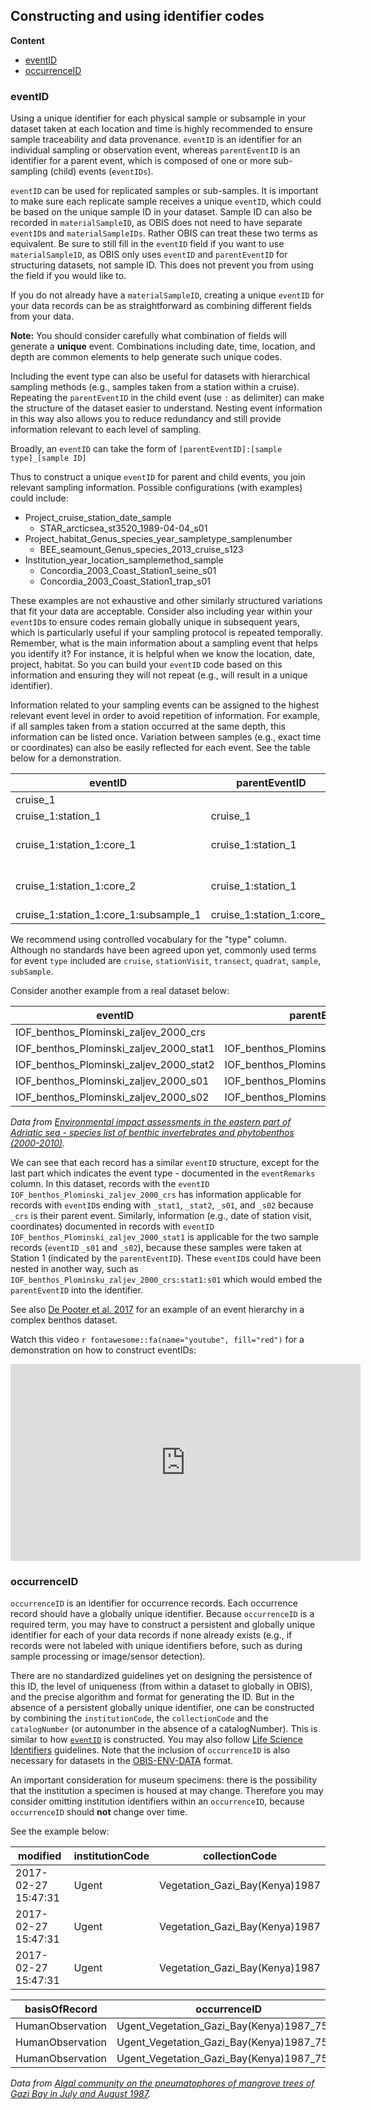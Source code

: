 ## Constructing and using identifier codes

**Content**

* [eventID](#eventid)
* [occurrenceID](#occurrenceid)

### eventID

Using a unique identifier for each physical sample or subsample in your dataset taken at each location and time is highly recommended to ensure sample traceability and data provenance.  `eventID` is an identifier for an individual sampling or observation event, whereas `parentEventID` is an identifier for a parent event, which is composed of one or more sub-sampling (child) events (`eventIDs`).

`eventID` can be used for replicated samples or sub-samples. It is important to make sure each replicate sample receives a unique `eventID`, which could be based on the unique sample ID in your dataset. Sample ID can also be recorded in `materialSampleID`, as OBIS does not need to have separate `eventID`s and `materialSampleIDs`. Rather OBIS can treat these two terms as equivalent. Be sure to still fill in the `eventID` field if you want to use `materialSampleID`, as OBIS only uses `eventID` and `parentEventID` for structuring datasets, not sample ID. This does not prevent you from using the field if you would like to.

If you do not already have a `materialSampleID`, creating a unique `eventID` for your data records can be as straightforward as combining different fields from your data.

<div class="callbox-caution caution">

**Note:** You should consider carefully what combination of fields will generate a **unique** event. Combinations including date, time, location, and depth are common elements to help generate such unique codes.
</div>

Including the event type can also be useful for datasets with hierarchical sampling methods (e.g., samples taken from a station within a cruise). Repeating the `parentEventID` in the child event (use `:` as delimiter) can make the structure of the dataset easier to understand. Nesting event information in this way also allows you to reduce redundancy and still provide information relevant to each level of sampling.

Broadly, an `eventID` can take the form of `[parentEventID]:[sample type]_[sample ID]`

Thus to construct a unique `eventID` for parent and child events, you join relevant sampling information. Possible configurations (with examples) could include:

- Project_cruise_station_date_sample
  - STAR_arcticsea_st3520_1989-04-04_s01
- Project_habitat_Genus_species_year_sampletype_samplenumber
  - BEE_seamount_Genus_species_2013_cruise_s123
- Institution_year_location_samplemethod_sample
  - Concordia_2003_Coast_Station1_seine_s01
  - Concordia_2003_Coast_Station1_trap_s01

These examples are not exhaustive and other similarly structured variations that fit your data are acceptable. Consider also including year within your `eventID`s to ensure codes remain globally unique in subsequent years, which is particularly useful if your sampling protocol is repeated temporally. Remember, what is the main information about a sampling event that helps you identify it? For instance, it is helpful when we know the location, date, project, habitat. So you can build your `eventID` code based on this information and ensuring they will not repeat (e.g., will result in a unique identifier).

Information related to your sampling events can be assigned to the highest relevant event level in order to avoid repetition of information. For example, if all samples taken from a station occurred at the same depth, this information can be listed once. Variation between samples (e.g., exact time or coordinates) can also be easily reflected for each event. See the table below for a demonstration.

| eventID | parentEventID | eventRemarks | eventDate | maximumDepthInMeters |
|-----------------|--------------|---------|-----------|----------|
|cruise_1 |  | cruise |  |  |
|cruise_1:station_1 | cruise_1 | station |  | 15 |
|cruise_1:station_1:core_1 | cruise_1:station_1 | sample | 2011-03-06T08:35 | |
|cruise_1:station_1:core_2 | cruise_1:station_1 | sample | 2011-03-06T08:52 | |
|cruise_1:station_1:core_1:subsample_1 | cruise_1:station_1:core_1 | subsample |  |  |

We recommend using controlled vocabulary for the "type" column. Although no standards have been agreed upon yet, commonly used terms for event `type` included are `cruise`, `stationVisit`, `transect`, `quadrat`, `sample`, `subSample`.

Consider another example from a real dataset below:

| eventID                                 | parentEventID                           | eventDate | eventRemarks |
|--------------------------------|------------------------------|-----------|--------------|
| IOF_benthos_Plominski_zaljev_2000_crs   |                                         |           | cruise       |
| IOF_benthos_Plominski_zaljev_2000_stat1 | IOF_benthos_Plominski_zaljev_2000_crs   | 2000-08   | stationVisit |
| IOF_benthos_Plominski_zaljev_2000_stat2 | IOF_benthos_Plominski_zaljev_2000_crs   | 2000-08   | stationVisit |
| IOF_benthos_Plominski_zaljev_2000_s01   | IOF_benthos_Plominski_zaljev_2000_stat1 |           | sample       |
| IOF_benthos_Plominski_zaljev_2000_s02   | IOF_benthos_Plominski_zaljev_2000_stat2 |           | sample       |

_Data from [Environmental impact assessments in the eastern part of Adriatic sea - species list of benthic invertebrates and phytobenthos (2000-2010)](http://ipt.vliz.be/eurobis/resource?r=iof_bent_eia_2000_10)._

We can see that each record has a similar `eventID` structure, except for the last part which indicates the event type - documented in the `eventRemarks` column. In this dataset, records with the `eventID` `IOF_benthos_Plominski_zaljev_2000_crs` has information applicable for records with `eventID`s ending with `_stat1`, `_stat2`, `_s01`, and `_s02` because `_crs` is their parent event. Similarly, information (e.g., date of station visit, coordinates) documented in records with `eventID` `IOF_benthos_Plominski_zaljev_2000_stat1` is applicable for the two sample records (`eventID` `_s01` and `_s02`), because these samples were taken at Station 1 (indicated by the `parentEventID`). These `eventID`s could have been nested in another way, such as `IOF_benthos_Plominsku_zaljev_2000_crs:stat1:s01` which would embed the `parentEventID` into the identifier.

 See also [De Pooter et al. 2017](https://bdj.pensoft.net/articles.php?id=10989&instance_id=3385375) for an example of an event hierarchy in a complex benthos dataset.

Watch this video `r fontawesome::fa(name="youtube", fill="red")` for a demonstration on how to construct eventIDs:

  <iframe width="560" height="315"
src="https://www.youtube.com/embed/Upt6LPJ0Bn8"
frameborder="0"
allow="accelerometer; autoplay; encrypted-media; gyroscope; picture-in-picture"
allowfullscreen></iframe>

### occurrenceID

`occurrenceID` is an identifier for occurrence records. Each occurrence record should have a globally unique identifier. Because `occurrenceID` is a required term, you may have to construct a persistent and globally unique identifier for each of your data records if none already exists (e.g., if records were not labeled with unique identifiers before, such as during sample processing or image/sensor detection).

There are no standardized guidelines yet on designing the persistence of this ID, the level of uniqueness (from within a dataset to globally in OBIS), and the precise algorithm and format for generating the ID. But in the absence of a persistent globally unique identifier, one can be constructed by combining the `institutionCode`, the `collectionCode` and the `catalogNumber` (or autonumber in the absence of a catalogNumber).  This is similar to how [`eventID`](#eventid) is constructed. You may also follow [Life Science Identifiers](https://www.labkey.org/Documentation/wiki-page.view?name=lsidOverview) guidelines. Note that the inclusion of `occurrenceID` is also necessary for datasets in the [OBIS-ENV-DATA](data_format.html#obis-holds-more-than-just-species-occurrences-the-env-data-approach) format.

An important consideration for museum specimens: there is the possibility that the institution a specimen is housed at may change. Therefore you may consider omitting institution identifiers within an `occurrenceID`, because `occurrenceID` should **not** change over time.

See the example below:

| modified            | institutionCode | collectionCode                 |
|---------------------|-----------------|--------------------------------|
| 2017-02-27 15:47:31 | Ugent           | Vegetation_Gazi_Bay(Kenya)1987 |
| 2017-02-27 15:47:31 | Ugent           | Vegetation_Gazi_Bay(Kenya)1987 |
| 2017-02-27 15:47:31 | Ugent           | Vegetation_Gazi_Bay(Kenya)1987 |

| basisOfRecord    | occurrenceID                              | catalogNumber                             |
|------------------|-------------------------------------------|-------------------------------------------|
| HumanObservation | Ugent_Vegetation_Gazi_Bay(Kenya)1987_7553 | Ugent_Vegetation_Gazi_Bay(Kenya)1987_7553 |
| HumanObservation | Ugent_Vegetation_Gazi_Bay(Kenya)1987_7554 | Ugent_Vegetation_Gazi_Bay(Kenya)1987_7554 |
| HumanObservation | Ugent_Vegetation_Gazi_Bay(Kenya)1987_7555 | Ugent_Vegetation_Gazi_Bay(Kenya)1987_7555 |

_Data from [Algal community on the pneumatophores of mangrove trees of Gazi Bay in July and August 1987](http://ipt.vliz.be/eurobis/resource?r=vegetation_gazi_bay_kenya_1987)._

